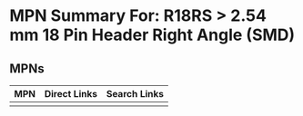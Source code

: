 



# MPN Summary For: R18RS > 2.54 mm 18 Pin Header Right Angle (SMD)

## MPNs
  

|MPN|Direct Links|Search Links|
| :--- | :--- | :--- |
||||
